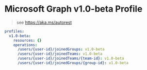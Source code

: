 # Microsoft Graph v1.0-beta Profile

> see https://aka.ms/autorest

``` yaml
profiles:
  v1.0-beta:
    resources: {}
    operations:
      /users/{user-id}/joinedGroups: v1.0-beta
      /users/{user-id}/joinedTeams: v1.0-beta
      /users/{user-id}/joinedTeams/{team-id}: v1.0-beta
      /users/{user-id}/joinedGroups/{group-id}: v1.0-beta

```
